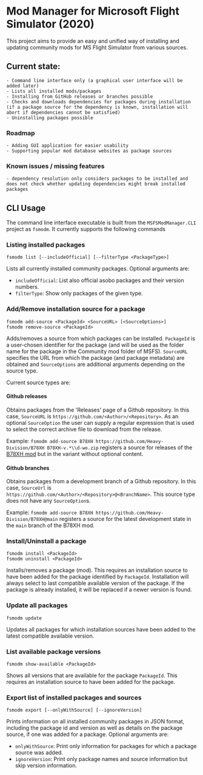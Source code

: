 # Mod Manager for Microsoft Flight Simulator (2020)

This project aims to provide an easy and unified way of installing and updating community mods for MS Flight Simulator from various sources.

## Current state:

    - Command line interface only (a graphical user interface will be added later)
    - Lists all installed mods/packages
    - Installing from GitHub releases or branches possible
    - Checks and downloads dependencies for packages during installation (if a package source for the dependency is known, installation will abort if dependencies cannot be satisfied)
    - Uninstalling packages possible

### Roadmap

    - Adding GUI application for easier usability
    - Supporting popular mod database websites as package sources

### Known issues / missing features

    - dependency resolution only considers packages to be installed and does not check whether updating dependencies might break installed packages

## CLI Usage

The command line interface executable is built from the `MSFSModManager.CLI` project as `fsmodm`.  It currently supports the following commands

### Listing installed packages

```
fsmodm list [--includeOfficial] [--filterType <PackageType>]
```

Lists all currently installed community packages. Optional arguments are:
- `includeOfficial`: List also official asobo packages and their version numbers.
- `filterType`: Show only packages of the given type.

### Add/Remove installation source for a package

```
fsmodm add-source <PackageId> <SourceURL> [<SourceOptions>]
fsmodm remove-source <PackageId>
```

Adds/removes a source from which packages can be installed. `PackageId` is a user-chosen identifier for the package (and will be used as the folder name for the package in the Community mod folder of MSFS). `SourceURL` specifies the URL from which the package (and package metadata) are obtained and `SourceOptions` are additional arguments depending on the source type.

Current source types are:

#### Github releases

Obtains packages from the 'Releases' page of a Github repository. In this case, `SourceURL` is `https://github.com/<Author>/<Repository>`.
As an optional `SourceOption` the user can supply a regular expression that is used to select the correct archive file to download from the release.

Example: `fsmodm add-source B78XH https://github.com/Heavy-Division/B78XH B78XH-v.*\\d-wo.zip` registers a source for releases of the [B78XH mod](https://github.com/Heavy-Division/B78XH/) but in the variant without optional content.

#### Github branches

Obtains packages from a development branch of a Github repository. In this case, `SourceUrl` is `https://github.com/<Author>/<Repository>@<BranchName>`.
This source type does not have any `SourceOption`s.

Example: `fsmodm add-source B78XH https://github.com/Heavy-Division/B78XH@main` registers a source for the latest development state in the `main` branch of the B78XH mod.

### Install/Uninstall a package

```
fsmodm install <PackageId>
fsmodm uninstall <PackageId>
```

Installs/removes a package (mod). This requires an installation source to have been added for the package identified by `PackageId`.
Installation will always select to last compatible available version of the package. If the package is already installed,
it will be replaced if a newer version is found.

### Update all packages

```
fsmodm update
```

Updates all packages for which installation sources have been added to the latest compatible available version.

### List available package versions

```
fsmodm show-available <PackageId>
```

Shows all versions that are available for the package `PackageId`. This requires an installation source to have been added for the package.

### Export list of installed packages and sources

```
fsmodm export [--onlyWithSource] [--ignoreVersion]
```

Prints information on all installed community packages in JSON format, including the package id and version as well as details on the package source, if one was added for a package. Optional arguments are:
- `onlyWithSource`: Print only information for packages for which a package source was added.
- `ignoreVersion`: Print only package names and source information but skip version information.
